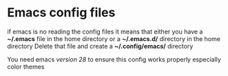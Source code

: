 # Emacs config files

if emacs is no reading the config files it means that
either you have a **~/.emacs** file in the home directory
or a **~/.emacs.d/** directory in the home directory
Delete that file and create a **~/.config/emacs/** directory

You need emacs *version 28* to ensure this config works properly
especially color themes


